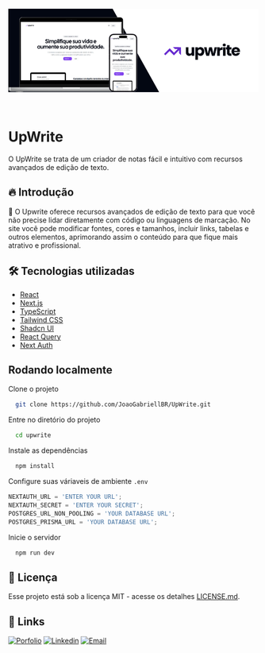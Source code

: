 ![Logo do projeto](/public/upwrite-mockup.png)

<br>

# UpWrite

O UpWrite se trata de um criador de notas fácil e intuitivo com recursos avançados de edição de texto.

## 🔥 Introdução

📌 O Upwrite oferece recursos avançados de edição de texto para que você não precise lidar diretamente com código ou linguagens de marcação. No site você pode modificar fontes, cores e tamanhos, incluir links, tabelas e outros elementos, aprimorando assim o conteúdo para que fique mais atrativo e profissional.

## 🛠 Tecnologias utilizadas

- [React](https://reactjs.org/)
- [Next.js](https://nextjs.org/)
- [TypeScript](https://www.typescriptlang.org)
- [Tailwind CSS](https://tailwindcss.com)
- [Shadcn UI](https://ui.shadcn.com)
- [React Query](https://ui.shadcn.com)
- [Next Auth](https://next-auth.js.org)

## Rodando localmente

Clone o projeto

```bash
  git clone https://github.com/JoaoGabriellBR/UpWrite.git
```

Entre no diretório do projeto

```bash
  cd upwrite
```

Instale as dependências

```bash
  npm install
```

Configure suas váriaveis de ambiente `.env`
   ```js
   NEXTAUTH_URL = 'ENTER YOUR URL';
   NEXTAUTH_SECRET = 'ENTER YOUR SECRET';
   POSTGRES_URL_NON_POOLING = 'YOUR DATABASE URL';
   POSTGRES_PRISMA_URL = 'YOUR DATABASE URL';
   ```

Inicie o servidor

```bash
  npm run dev
```

## 📄 Licença

Esse projeto está sob a licença MIT - acesse os detalhes [LICENSE.md](/LICENSE).


## 🔗 Links

[![Porfolio][Porfolio]][Porfolio-url]
[![Linkedin][Linkedin]][Linkedin-url]
[![Email][Email]][Email-url]


<!-- MARKDOWN LINKS & IMAGES -->
[Website]: https://img.shields.io/badge/site%20oficial-22C55E?style=for-the-badge
[Website-url]: https://up-write.vercel.app

[Email]: https://img.shields.io/badge/-gmail-white.svg?style=for-the-badge&logo=gmail
[Email-url]: joaoname9@gmail.com

[Porfolio]: https://img.shields.io/badge/my_portfolio-000?style=for-the-badge&logo=ko-fi&logoColor=white
[Porfolio-url]: https://joaogabrielsilva.vercel.app

[Linkedin]: https://img.shields.io/badge/-LinkedIn-black.svg?style=for-the-badge&logo=linkedin&colorB=blue
[Linkedin-url]: https://www.linkedin.com/in/joaogabriel-silva
